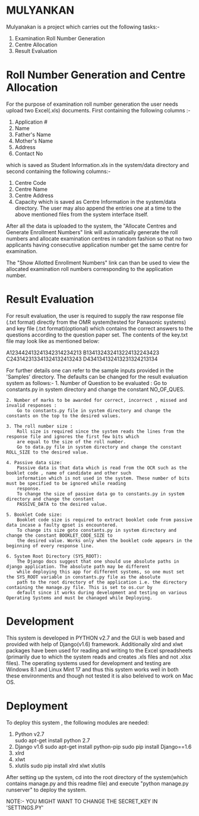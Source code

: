 # MULYANKAN
Mulyanakan is a project which carries out the following tasks:-
1. Examination Roll Number Generation 
2. Centre Allocation 
3. Result Evaluation 

# Roll Number Generation and Centre Allocation
For the purpose of examination roll number generation the user needs upload two Excel(.xls) documents. First containing
the following columns :-
  1. Application #
  2. Name
  3. Father's Name
  4. Mother's Name
  5. Address
  6. Contact No
  
which is saved as Student Information.xls in the system/data directory and second containing the following columns:-
 
  1. Centre Code
  2. Centre Name
  3. Centre Address
  4. Capacity
which is saved as Centre Information in the system/data directory. The user may also append the entries one at a time 
to the above mentioned files from the system interface itself.

After all the data is uploaded to the system, the "Allocate Centres and Generate Enrollment Numbers" link will 
automatically generate the roll numbers and allocate examination centres in random fashion so that no two applicants
having consecutive application number get the same centre for examination.

The "Show Allotted Enrollment Numbers" link can than be used to view the allocated examination roll numbers 
corresponding to the application number.

# Result Evaluation
For result evaluation, the user is required to supply the raw response file (.txt format) directly from the OMR 
system(tested for Panasonic systems) and key file (.txt format)(optional) which contains the correct answers to 
the questions according to the question paper set. The contents of the key.txt file may look like as mentioned below:

  A123442413241342314234213
  B134132432413224132243423
  C243142313341324132413243
  D434134132413231324213134
  
For further details one can refer to the sample inputs provided in the 'Samples' directory.
The defaults can be changed for the result evaluation system as follows:-
	1. Number of Question to be evaluated : 
		Go to constants.py in system directory and change the constant NO_OF_QUES.
		
	2. Number of marks to be awarded for correct, incorrect , missed and invalid responses :
		Go to constants.py file in system directory and change the constants on the top to the desired values.
	
	3. The roll number size :
		Roll size is required since the system reads the lines from the response file and ignores the first few bits which
		are equal to the size of the roll number.
		Go to data.py file in system directory and change the constant ROLL_SIZE to the desired value.
	
	4. Passive data size:
		Passive data is that data which is read from the OCR such as the booklet code , name of candidate and other such 
		information which is not used in the system. These number of bits must be specified to be ignored while reading 
		response.
		To change the size of passive data go to constants.py in system directory and change the constant
		PASSIVE_DATA to the desired value.
	
	5. Booklet Code size:
		Booklet code size is required to extract booklet code from passive data incase a faulty qpset is encountered.
		To change its size goto constants.py in system directory and change the constant BOOKLET_CODE_SIZE to
		the desired value. Works only when the booklet code appears in the beginning of every response line.
		
	6. System Root Directory (SYS_ROOT):
		The Django docs suggest that one should use absolute paths in django application. The absolute path may be different
		while deploying this app for different systems, so one must set the SYS_ROOT variable in constants.py file as the absolute
		path to the root directory of the application i.e. the directory containing the manage.py file. This is set to os.cur by 
		default since it works during development and testing on various Operating Systems and must be chanaged while Deploying. 
	
# Development
This system is developed in PYTHON v2.7 and the GUI is web based and provided with help of Django(v1.6) framework.
Additionally xlrd and xlwt packages have been used for reading and writing to the Excel spreadsheets (primarily due
to which the system reads and creates .xls files and not .xlsx files).
The operating systems used for development and testing are Windows 8.1 and Linux Mint 17 and thus this system works 
well in both these environments and though not tested it is also beleived to work on Mac OS.

# Deployment
To deploy this system , the following modules are needed:
1. Python v2.7  
        sudo apt-get install python 2.7
2. Django v1.6
        sudo apt-get install python-pip
        sudo pip install Django==1.6
3. xlrd        
4. xlwt
5. xlutils
        sudo pip install xlrd xlwt xlutils

After setting up the system, cd into the root directory of the system(which contains manage.py and this readme file) and 
execute "python manage.py runserver" to deploy the system.

NOTE:- YOU MIGHT WANT TO CHANGE THE SECRET_KEY IN 'SETTINGS.PY' 
